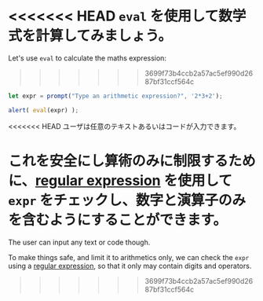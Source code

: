 <<<<<<< HEAD
`eval` を使用して数学式を計算してみましょう。
=======
Let's use `eval` to calculate the maths expression:
>>>>>>> 3699f73b4ccb2a57ac5ef990d2687bf31ccf564c

```js demo run
let expr = prompt("Type an arithmetic expression?", '2*3+2');

alert( eval(expr) );
```

<<<<<<< HEAD
ユーザは任意のテキストあるいはコードが入力できます。

これを安全にし算術のみに制限するために、[regular expression](info:regular-expressions) を使用して `expr` をチェックし、数字と演算子のみを含むようにすることができます。
=======
The user can input any text or code though.

To make things safe, and limit it to arithmetics only, we can check the `expr` using a [regular expression](info:regular-expressions), so that it only may contain digits and operators.
>>>>>>> 3699f73b4ccb2a57ac5ef990d2687bf31ccf564c
